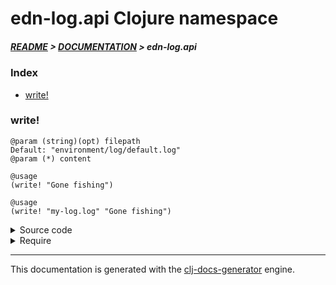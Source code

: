 
# edn-log.api Clojure namespace

##### [README](../../../README.md) > [DOCUMENTATION](../../COVER.md) > edn-log.api

### Index

- [write!](#write)

### write!

```
@param (string)(opt) filepath
Default: "environment/log/default.log"
@param (*) content
```

```
@usage
(write! "Gone fishing")
```

```
@usage
(write! "my-log.log" "Gone fishing")
```

<details>
<summary>Source code</summary>

```
(defn write!
  ([content]
   (write! config/DEFAULT-LOG-FILEPATH content))

  ([filepath content]
   (let [timestamp (time/timestamp-string)
         output    (str timestamp" "content)]
        (io/prepend-to-file! filepath output {:create? true :max-line-count config/DEFAULT-MAX-LINE-COUNT}))))
```

</details>

<details>
<summary>Require</summary>

```
(ns my-namespace (:require [edn-log.api :refer [write!]]))

(edn-log.api/write! ...)
(write!             ...)
```

</details>

---

This documentation is generated with the [clj-docs-generator](https://github.com/bithandshake/clj-docs-generator) engine.

